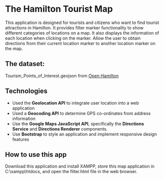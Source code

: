 # The Hamilton Tourist Map
This application is designed for tourists and citizens who want to find tourist attractions in Hamilton. It provides filter marker functionality to show different categories of locations on a map. It also displays the information of each location when clicking on the marker. Allow the user to obtain directions from their current location marker to another location marker on the map.
## The dataset: 
Tourism_Points_of_Interest.geojson from [Open Hamilton](https://open.hamilton.ca/)
## Technologies
- Used the **Geolocation API** to integrate user location into a web application
- Used a **Geocoding API** to determine GPS co-ordinates from address information
- Use the **Google Maps JavaScript API**, specifically the **Directions Service** and **Directions Renderer** components.
- Use **Bootstrap** to style an application and implement responsive design features
## How to use this app
Download this application and install XAMPP, store this map application in C:\xampp\htdocs, and open the filter.html file in the web browser.
